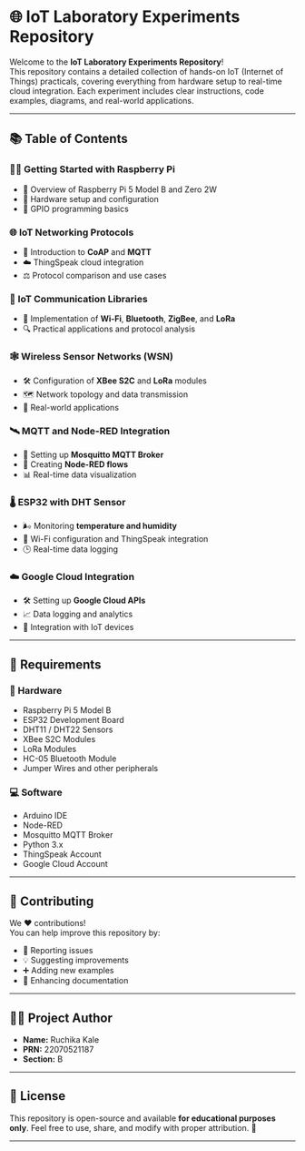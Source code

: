 # 🌐 IoT Laboratory Experiments Repository

Welcome to the **IoT Laboratory Experiments Repository**!  
This repository contains a detailed collection of hands-on IoT (Internet of Things) practicals, covering everything from hardware setup to real-time cloud integration. Each experiment includes clear instructions, code examples, diagrams, and real-world applications.

---

## 📚 Table of Contents

### 🧑‍💻 Getting Started with Raspberry Pi
- 🧩 Overview of Raspberry Pi 5 Model B and Zero 2W
- 🔌 Hardware setup and configuration
- 📍 GPIO programming basics

### 🌐 IoT Networking Protocols
- 🔄 Introduction to **CoAP** and **MQTT**
- ☁️ ThingSpeak cloud integration
- ⚖️ Protocol comparison and use cases

### 📡 IoT Communication Libraries
- 📶 Implementation of **Wi-Fi**, **Bluetooth**, **ZigBee**, and **LoRa**
- 🔍 Practical applications and protocol analysis

### 🕸️ Wireless Sensor Networks (WSN)
- 🛠️ Configuration of **XBee S2C** and **LoRa** modules
- 🗺️ Network topology and data transmission
- 🧠 Real-world applications

### 🛰️ MQTT and Node-RED Integration
- 🔧 Setting up **Mosquitto MQTT Broker**
- 🔁 Creating **Node-RED flows**
- 📊 Real-time data visualization

### 🌡️ ESP32 with DHT Sensor
- 🌬️ Monitoring **temperature and humidity**
- 📡 Wi-Fi configuration and ThingSpeak integration
- 🕒 Real-time data logging

### ☁️ Google Cloud Integration
- 🛠️ Setting up **Google Cloud APIs**
- 📈 Data logging and analytics
- 🔗 Integration with IoT devices

---

## 🧰 Requirements

### 🔧 Hardware
- Raspberry Pi 5 Model B
- ESP32 Development Board
- DHT11 / DHT22 Sensors
- XBee S2C Modules
- LoRa Modules
- HC-05 Bluetooth Module
- Jumper Wires and other peripherals

### 💻 Software
- Arduino IDE
- Node-RED
- Mosquitto MQTT Broker
- Python 3.x
- ThingSpeak Account
- Google Cloud Account

---

## 🤝 Contributing

We ❤️ contributions!  
You can help improve this repository by:
- 🐞 Reporting issues
- 💡 Suggesting improvements
- ➕ Adding new examples
- 📝 Enhancing documentation

---

## 👨‍🔬 Project Author

- **Name:** Ruchika Kale
- **PRN:** 22070521187
- **Section:** B  

---

## 📜 License

This repository is open-source and available **for educational purposes only**. Feel free to use, share, and modify with proper attribution. 📘

---

